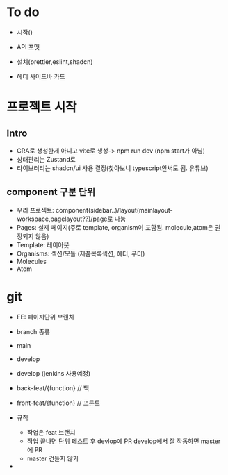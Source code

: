 # To do

* 시작()

* API 포맷

* 설치(prettier,eslint,shadcn)

* 헤더 사이드바 카드

  



 

# 프로젝트 시작

## Intro

* CRA로 생성한게 아니고 vite로 생성->  npm run dev (npm start가 아님)
* 상태관리는 Zustand로
* 라이브러리는 shadcn/ui 사용 결정(찾아보니 typescript안써도 됨. 유튜브)

## component 구분 단위

* 우리 프로젝트: component(sidebar..)/layout(mainlayout-workspace,pagelayout??)/page로 나눔
* Pages: 실제 페이지(주로 template, organism이 포함됨. molecule,atom은 권장되지 않음)
* Template: 레이아웃
* Organisms: 섹션/모듈 (제품목록섹션, 헤더, 푸터) 
* Molecules
* Atom



# git

*  FE: 페이지단위 브랜치
*  branch 종류
  * main
  * develop
  * develop (jenkins 사용예정)
  * back-feat/{function} // 백
  * front-feat/{function} // 프론트
* 규칙
  * 작업은 feat 브랜치
  *  작업 끝나면 단위 테스트 후 devlop에 PR develop에서 잘 작동하면 master에 PR 
  * master 건들지 않기

* 